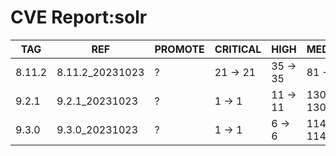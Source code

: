 # CVE Report:solr
|  TAG   |       REF       | PROMOTE | CRITICAL |   HIGH   |   MEDIUM   |   LOW    | UNKNOWN |
|--------|-----------------|---------|----------|----------|------------|----------|---------|
| 8.11.2 | 8.11.2_20231023 | ?       | 21 -> 21 | 35 -> 35 | 81 -> 81   | 39 -> 39 | 0 -> 0  |
| 9.2.1  | 9.2.1_20231023  | ?       | 1 -> 1   | 11 -> 11 | 130 -> 130 | 61 -> 61 | 0 -> 0  |
| 9.3.0  | 9.3.0_20231023  | ?       | 1 -> 1   | 6 -> 6   | 114 -> 114 | 61 -> 61 | 0 -> 0  |

